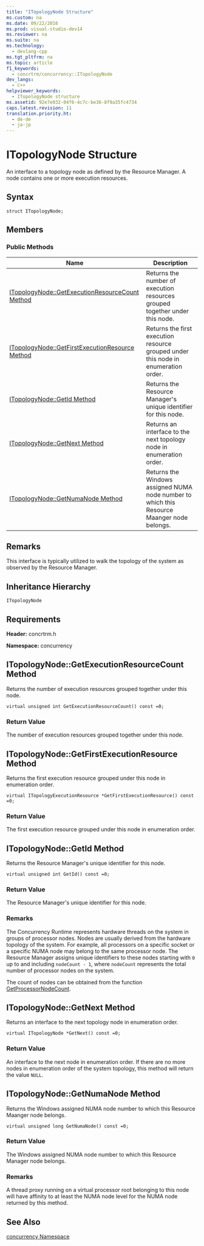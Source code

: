 ```yaml
---
title: "ITopologyNode Structure"
ms.custom: na
ms.date: 09/22/2016
ms.prod: visual-studio-dev14
ms.reviewer: na
ms.suite: na
ms.technology: 
  - devlang-cpp
ms.tgt_pltfrm: na
ms.topic: article
f1_keywords: 
  - concrtrm/concurrency::ITopologyNode
dev_langs: 
  - C++
helpviewer_keywords: 
  - ITopologyNode structure
ms.assetid: 92e7e032-04f6-4c7c-be36-8f9a35fc4734
caps.latest.revision: 11
translation.priority.ht: 
  - de-de
  - ja-jp
---
```

# ITopologyNode Structure
An interface to a topology node as defined by the Resource Manager. A node contains one or more execution resources.  
  
## Syntax  
  
```  
struct ITopologyNode;  
```  
  
## Members  
  
### Public Methods  
  
|Name|Description|  
|----------|-----------------|  
|[ITopologyNode::GetExecutionResourceCount Method](#itopologynode__getexecutionresourcecount_method)|Returns the number of execution resources grouped together under this node.|  
|[ITopologyNode::GetFirstExecutionResource Method](#itopologynode__getfirstexecutionresource_method)|Returns the first execution resource grouped under this node in enumeration order.|  
|[ITopologyNode::GetId Method](#itopologynode__getid_method)|Returns the Resource Manager's unique identifier for this node.|  
|[ITopologyNode::GetNext Method](#itopologynode__getnext_method)|Returns an interface to the next topology node in enumeration order.|  
|[ITopologyNode::GetNumaNode Method](#itopologynode__getnumanode_method)|Returns the Windows assigned NUMA node number to which this Resource Maanger node belongs.|  
  
## Remarks  
 This interface is typically utilized to walk the topology of the system as observed by the Resource Manager.  
  
## Inheritance Hierarchy  
 `ITopologyNode`  
  
## Requirements  
 **Header:** concrtrm.h  
  
 **Namespace:** concurrency  
  
##  <a name="itopologynode__getexecutionresourcecount_method"></a>  ITopologyNode::GetExecutionResourceCount Method  
 Returns the number of execution resources grouped together under this node.  
  
```  
virtual unsigned int GetExecutionResourceCount() const =0;  
```  
  
### Return Value  
 The number of execution resources grouped together under this node.  
  
##  <a name="itopologynode__getfirstexecutionresource_method"></a>  ITopologyNode::GetFirstExecutionResource Method  
 Returns the first execution resource grouped under this node in enumeration order.  
  
```  
virtual ITopologyExecutionResource *GetFirstExecutionResource() const =0;  
```  
  
### Return Value  
 The first execution resource grouped under this node in enumeration order.  
  
##  <a name="itopologynode__getid_method"></a>  ITopologyNode::GetId Method  
 Returns the Resource Manager's unique identifier for this node.  
  
```  
virtual unsigned int GetId() const =0;  
```  
  
### Return Value  
 The Resource Manager's unique identifier for this node.  
  
### Remarks  
 The Concurrency Runtime represents hardware threads on the system in groups of processor nodes. Nodes are usually derived from the hardware topology of the system. For example, all processors on a specific socket or a specific NUMA node may belong to the same processor node. The Resource Manager assigns unique identifiers to these nodes starting with                         `0` up to and including                         `nodeCount - 1`, where                         `nodeCount` represents the total number of processor nodes on the system.  
  
 The count of nodes can be obtained from the function                         [GetProcessorNodeCount](concurrency_namespace_Functions).  
  
##  <a name="itopologynode__getnext_method"></a>  ITopologyNode::GetNext Method  
 Returns an interface to the next topology node in enumeration order.  
  
```  
virtual ITopologyNode *GetNext() const =0;  
```  
  
### Return Value  
 An interface to the next node in enumeration order. If there are no more nodes in enumeration order of the system topology, this method will return the value                         `NULL`.  
  
##  <a name="itopologynode__getnumanode_method"></a>  ITopologyNode::GetNumaNode Method  
 Returns the Windows assigned NUMA node number to which this Resource Maanger node belongs.  
  
```  
virtual unsigned long GetNumaNode() const =0;  
```  
  
### Return Value  
 The Windows assigned NUMA node number to which this Resource Manager node belongs.  
  
### Remarks  
 A thread proxy running on a virtual processor root belonging to this node will have affinity to at least the NUMA node level for the NUMA node returned by this method.  
  
## See Also  
 [concurrency Namespace](../vs140/concurrency-namespace.md)
